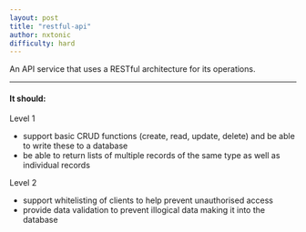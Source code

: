 ```yaml
---
layout: post
title: "restful-api"
author: nxtonic
difficulty: hard
---
```


An API service that uses a RESTful architecture for its operations.

---

#### It should: ####

Level 1

  - support basic CRUD functions (create, read, update, delete) and be able to write these to a database
  - be able to return lists of multiple records of the same type as well as individual records

Level 2

  - support whitelisting of clients to help prevent unauthorised access
  - provide data validation to prevent illogical data making it into the database
